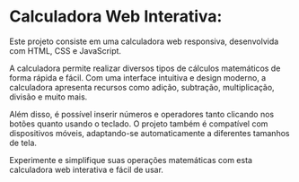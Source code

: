 # Calculadora Web Interativa: 

Este projeto consiste em uma calculadora web responsiva, desenvolvida com HTML, CSS e JavaScript. 

A calculadora permite realizar diversos tipos de cálculos matemáticos de forma rápida e fácil. Com uma interface intuitiva e design moderno, a calculadora apresenta recursos como adição, subtração, multiplicação, divisão e muito mais. 

Além disso, é possível inserir números e operadores tanto clicando nos botões quanto usando o teclado. O projeto também é compatível com dispositivos móveis, adaptando-se automaticamente a diferentes tamanhos de tela.

Experimente e simplifique suas operações matemáticas com esta calculadora web interativa e fácil de usar.
